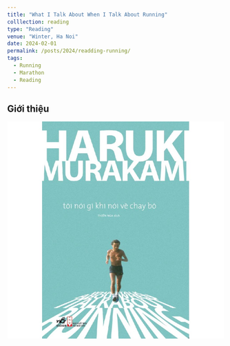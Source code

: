 ```yaml
---
title: "What I Talk About When I Talk About Running"
colllection: reading
type: "Reading"
venue: "Winter, Ha Noi"
date: 2024-02-01
permalink: /posts/2024/readding-running/
tags:
  - Running
  - Marathon
  - Reading
---
```


<head>
    <style type="text/css">
        figure{text-align: center;}
        math{text-align: center;}
    </style>
</head>

## Giới thiệu

<p align="center">
  <img src="/images/reading/toinoigikhinoivechaybo.jpg">
</p>
